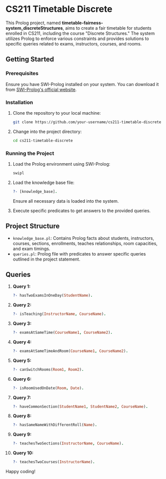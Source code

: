 # CS211 Timetable Discrete

This Prolog project, named **timetable-fairness-system_discreteStructures**, aims to create a fair timetable for students enrolled in CS211, including the course "Discrete Structures." The system utilizes Prolog to enforce various constraints and provides solutions to specific queries related to exams, instructors, courses, and rooms.

## Getting Started

### Prerequisites

Ensure you have SWI-Prolog installed on your system. You can download it from [SWI-Prolog's official website](https://www.swi-prolog.org/).

### Installation

1. Clone the repository to your local machine:

   ```bash
   git clone https://github.com/your-username/cs211-timetable-discrete.git
   ```

2. Change into the project directory:

   ```bash
   cd cs211-timetable-discrete
   ```

### Running the Project

1. Load the Prolog environment using SWI-Prolog:

   ```bash
   swipl
   ```

2. Load the knowledge base file:

   ```prolog
   ?- [knowledge_base].
   ```

   Ensure all necessary data is loaded into the system.

3. Execute specific predicates to get answers to the provided queries.

## Project Structure

- `knowledge_base.pl`: Contains Prolog facts about students, instructors, courses, sections, enrollments, teaches relationships, room capacities, and exam timings.
- `queries.pl`: Prolog file with predicates to answer specific queries outlined in the project statement.

## Queries

1. **Query 1:**
   ```prolog
   ?- hasTwoExamsInOneDay(StudentName).
   ```
   
2. **Query 2:**
   ```prolog
   ?- isTeaching(InstructorName, CourseName).
   ```

3. **Query 3:**
   ```prolog
   ?- examsAtSameTime(CourseName1, CourseName2).
   ```

4. **Query 4:**
   ```prolog
   ?- examsAtSameTimeAndRoom(CourseName1, CourseName2).
   ```

5. **Query 5:**
   ```prolog
   ?- canSwitchRooms(Room1, Room2).
   ```

6. **Query 6:**
   ```prolog
   ?- isRoomUsedOnDate(Room, Date).
   ```

7. **Query 7:**
   ```prolog
   ?- haveCommonSection(StudentName1, StudentName2, CourseName).
   ```

8. **Query 8:**
   ```prolog
   ?- hasSameNameWithDifferentRoll(Name).
   ```

9. **Query 9:**
   ```prolog
   ?- teachesTwoSections(InstructorName, CourseName).
   ```

10. **Query 10:**
    ```prolog
    ?- teachesTwoCourses(InstructorName).
    ```

Happy coding!
